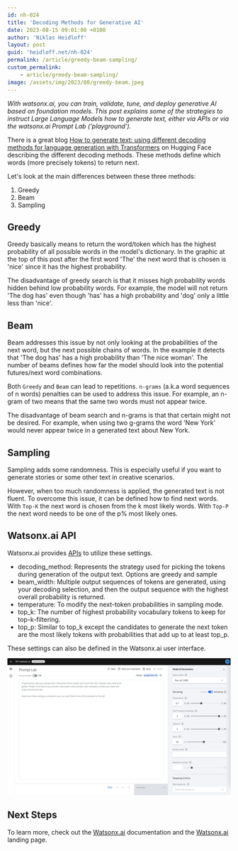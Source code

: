 ```yaml
---
id: nh-024
title: 'Decoding Methods for Generative AI'
date: 2023-08-15 09:01:00 +0100
author: 'Niklas Heidloff'
layout: post
guid: 'heidloff.net/nh-024'
permalink: /article/greedy-beam-sampling/
custom_permalink:
    - article/greedy-beam-sampling/
image: /assets/img/2023/08/greedy-beam.jpeg
---
```


*With watsonx.ai, you can train, validate, tune, and deploy generative AI based on foundation models. This post explains some of the strategies to instruct Large Language Models how to generate text, either via APIs or via the watsonx.ai Prompt Lab ('playground').*

There is a great blog [How to generate text: using different decoding methods for language generation with Transformers](https://huggingface.co/blog/how-to-generate) on Hugging Face describing the different decoding methods. These methods define which words (more precisely tokens) to return next.

Let's look at the main differences between these three methods:

1. Greedy
2. Beam
3. Sampling

## Greedy

Greedy basically means to return the word/token which has the highest probability of all possible words in the model's dictionary. In the graphic at the top of this post after the first word 'The' the next word that is chosen is 'nice' since it has the highest probability.

The disadvantage of greedy search is that it misses high probability words hidden behind low probability words. For example, the model will not return 'The dog has' even though 'has' has a high probability and 'dog' only a little less than 'nice'.

## Beam

Beam addresses this issue by not only looking at the probabilities of the next word, but the next possible chains of words. In the example it detects that 'The dog has' has a high probability than 'The nice woman'. The number of beams defines how far the model should look into the potential futures/next word combinations.

Both `Greedy` and `Beam` can lead to repetitions. `n-grams` (a.k.a word sequences of n words) penalties can be used to address this issue. For example, an n-gram of two means that the same two words must not appear twice.

The disadvantage of beam search and n-grams is that that certain might not be desired. For example, when using two g-grams the word 'New York' would never appear twice in a generated text about New York.

## Sampling

Sampling adds some randomness. This is especially useful if you want to generate stories or some other text in creative scenarios.

However, when too much randomness is applied, the generated text is not fluent. To overcome this issue, it can be defined how to find next words. With `Top-K` the next word is chosen from the k most likely words. With `Top-P` the next word needs to be one of the p% most likely ones.

## Watsonx.ai API

Watsonx.ai provides [APIs](https://workbench.res.ibm.com/docs/api-reference#generate) to utilize these settings.

* decoding_method: Represents the strategy used for picking the tokens during generation of the output text. Options are greedy and sample
* beam_width: Multiple output sequences of tokens are generated, using your decoding selection, and then the output sequence with the highest overall probability is returned.
* temperature: To modify the next-token probabilities in sampling mode.
* top_k: The number of highest probability vocabulary tokens to keep for top-k-filtering. 
* top_p: Similar to top_k except the candidates to generate the next token are the most likely tokens with probabilities that add up to at least top_p. 

These settings can also be defined in the Watsonx.ai user interface.

![image](/assets/img/2023/08/watsonxai-parameters.png)

## Next Steps

To learn more, check out the [Watsonx.ai](https://eu-de.dataplatform.cloud.ibm.com/docs/content/wsj/analyze-data/fm-overview.html?context=wx&audience=wdp) documentation and the [Watsonx.ai](https://www.ibm.com/products/watsonx-ai) landing page.
